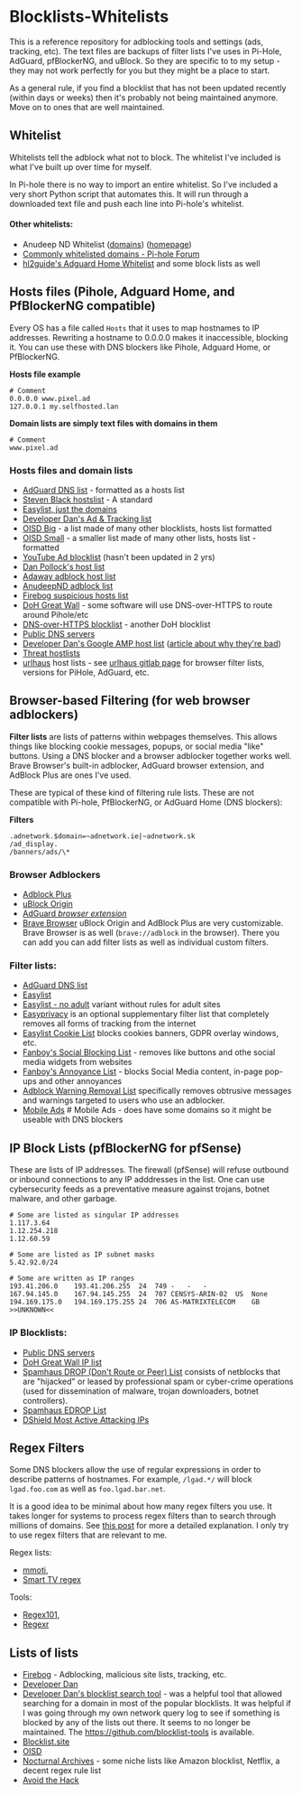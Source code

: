 ﻿# Blocklists-Whitelists

This is a reference repository for adblocking tools and settings (ads, tracking, etc). The text files are backups of filter lists I've uses in Pi-Hole, AdGuard, pfBlockerNG, and uBlock. So they are specific to to my setup - they may not work perfectly for you but they might be a place to start.

As a general rule, if you find a blocklist that has not been updated recently (within days or weeks) then it's probably not being maintained anymore. Move on to ones that are well maintained.

## Whitelist

Whitelists tell the adblock what not to block. The whitelist I've included is what I've built up over time for myself.

In Pi-hole there is no way to import an entire whitelist. So I've included a very short Python script that automates this. It will run through a downloaded text file and push each line into Pi-hole's whitelist.

#### Other whitelists:

- Anudeep ND Whitelist ([domains](https://raw.githubusercontent.com/anudeepND/whitelist/master/domains/whitelist.txt)) ([homepage](https://github.com/anudeepND/whitelist))
- [Commonly whitelisted domains - Pi-hole Forum](https://discourse.pi-hole.net/t/commonly-whitelisted-domains/212)
- [hl2guide's Adguard Home Whitelist](https://github.com/hl2guide/AdGuard-Home-Whitelist) and some block lists as well

## Hosts files (**Pihole**, **Adguard Home**, and **PfBlockerNG** compatible)

Every OS has a file called `Hosts` that it uses to map hostnames to IP addresses. Rewriting a hostname to 0.0.0.0 makes it inaccessible, blocking it. You can use these with DNS blockers like Pihole, Adguard Home, or PfBlockerNG.

**Hosts file example**

```
# Comment
0.0.0.0 www.pixel.ad
127.0.0.1 my.selfhosted.lan
```

**Domain lists are simply text files with domains in them**

```
# Comment
www.pixel.ad
```

### Hosts files and domain lists

- [AdGuard DNS list](https://v.firebog.net/hosts/AdguardDNS.txt) - formatted as a hosts list
- [Steven Black hostslist](https://github.com/StevenBlack/hosts/raw/master/hosts) - A standard
- [Easylist, just the domains](https://v.firebog.net/hosts/Easylist.txt)
- [Developer Dan's Ad & Tracking list](https://www.github.developerdan.com/hosts/lists/ads-and-tracking-extended.txt)
- [OISD Big](https://big.oisd.nl/domains) - a list made of many other blocklists, hosts list formatted
- [OISD Small](https://small.oisd.nl/domains) - a smaller list made of many other lists, hosts list - formatted
- [YouTube Ad blocklist](https://raw.githubusercontent.com/Ewpratten/youtube_ad_blocklist/master/blocklist.txt) (hasn't been updated in 2 yrs)
- [Dan Pollock's host list](https://someonewhocares.org/hosts/zero/hosts)
- [Adaway adblock host list](https://adaway.org/hosts.txt)
- [AnudeepND adblock list](https://raw.githubusercontent.com/anudeepND/blacklist/master/adservers.txt)
- [Firebog suspicious hosts list](https://v.firebog.net/hosts/static/w3kbl.txt)
- [DoH Great Wall](https://raw.githubusercontent.com/Sekhan/TheGreatWall/master/TheGreatWall.txt) - some software will use DNS-over-HTTPS to route around Pihole/etc
- [DNS-over-HTTPS blocklist](https://github.com/curl/curl/wiki/DNS-over-HTTPS) - another DoH blocklist
- [Public DNS servers](https://raw.githubusercontent.com/nocturnalarchives/BlockLists/master/public-dns-servers.txt)
- [Developer Dan's Google AMP host list](https://www.github.developerdan.com/hosts/lists/amp-hosts-extended.txt) ([article about why they're bad](https://www.theregister.com/2017/05/19/open_source_insider_google_amp_bad_bad_bad/))
- [Threat hostlists](https://github.com/PeterDaveHello/threat-hostlist)
- [urlhaus](https://malware-filter.gitlab.io/malware-filter/urlhaus-filter-hosts-online.txt) host lists - see [urlhaus gitlab page](https://gitlab.com/malware-filter/urlhaus-filter) for browser filter lists, versions for PiHole, AdGuard, etc.

## Browser-based Filtering (for **web browser adblockers**)

**Filter lists** are lists of patterns within webpages themselves. This allows things like blocking cookie messages, popups, or social media "like" buttons. Using a DNS blocker and a browser adblocker together works well. Brave Browser's built-in adblocker, AdGuard browser extension, and AdBlock Plus are ones I've used.

These are typical of these kind of filtering rule lists. These are not compatible with Pi-hole, PfBlockerNG, or AdGuard Home (DNS blockers):

**Filters**

```
.adnetwork.$domain=~adnetwork.ie|~adnetwork.sk
/ad_display.
/banners/ads/\*
```

### Browser Adblockers

- [Adblock Plus](https://chrome.google.com/webstore/detail/adblock-plus-free-ad-bloc/cfhdojbkjhnklbpkdaibdccddilifddb)
- [uBlock Origin](https://chrome.google.com/webstore/detail/ublock-origin/cjpalhdlnbpafiamejdnhcphjbkeiagm)
- [AdGuard _browser extension_](https://chrome.google.com/webstore/detail/adguard-adblocker/bgnkhhnnamicmpeenaelnjfhikgbkllg)
- [Brave Browser](https://brave.com/download/)
  uBlock Origin and AdBlock Plus are very customizable. Brave Browser is as well (`brave://adblock` in the browser). There you can add you can add filter lists as well as individual custom filters.

### Filter lists:

- [AdGuard DNS list](https://adguardteam.github.io/HostlistsRegistry/assets/filter_1.txt)
- [Easylist](https://easylist.to/easylist/easylist.txt)
- [Easylist - no adult](https://easylist-downloads.adblockplus.org/easylist_noadult.txt) variant without rules for adult sites
- [Easyprivacy](https://easylist.to/easylist/easyprivacy.txt) is an optional supplementary filter list that completely removes all forms of tracking from the internet
- [Easylist Cookie List](https://secure.fanboy.co.nz/fanboy-cookiemonster.txt) blocks cookies banners, GDPR overlay windows, etc.
- [Fanboy's Social Blocking List](https://easylist.to/easylist/fanboy-social.txt) - removes like buttons and othe social media widgets from websites
- [Fanboy's Annoyance List](https://secure.fanboy.co.nz/fanboy-annoyance.txt) - blocks Social Media content, in-page pop-ups and other annoyances
- [Adblock Warning Removal List](https://easylist-downloads.adblockplus.org/antiadblockfilters.txt) specifically removes obtrusive messages and warnings targeted to users who use an adblocker.
- [Mobile Ads](https://raw.githubusercontent.com/YanFung/Ads/master/Mobile) # Mobile Ads - does have some domains so it might be useable with DNS blockers

## IP Block Lists (pfBlockerNG for pfSense)

These are lists of IP addresses. The firewall (pfSense) will refuse outbound or inbound connections to any IP adddresses in the list. One can use cybersecurity feeds as a preventative measure against trojans, botnet malware, and other garbage.

```
# Some are listed as singular IP addresses
1.117.3.64
1.12.254.218
1.12.60.59

# Some are listed as IP subnet masks
5.42.92.0/24

# Some are written as IP ranges
193.41.206.0	193.41.206.255	24	749	-	-	-
167.94.145.0	167.94.145.255	24	707	CENSYS-ARIN-02	US	None
194.169.175.0	194.169.175.255	24	706	AS-MATRIXTELECOM	GB	>>UNKNOWN<<
```

### IP Blocklists:

- [Public DNS servers](https://public-dns.info/nameservers.txt)
- [DoH Great Wall IP list](https://raw.githubusercontent.com/Sekhan/TheGreatWall/master/TheGreatWall_ipv4)
- [Spamhaus DROP (Don't Route or Peer) List](https://www.spamhaus.org/drop/drop.txt) consists of netblocks that are "hijacked" or leased by professional spam or cyber-crime operations (used for dissemination of malware, trojan downloaders, botnet controllers).
- [Spamhaus EDROP List](http://www.spamhaus.org/drop/edrop.txt)
- [DShield Most Active Attacking IPs](http://feeds.dshield.org/top10-2.txt)

## Regex Filters

Some DNS blockers allow the use of regular expressions in order to describe patterns of hostnames. For example, `/lgad.*/` will block `lgad.foo.com` as well as `foo.lgad.bar.net`.

It is a good idea to be minimal about how many regex filters you use. It takes longer for systems to process regex filters than to search through millions of domains. See [this post](https://discourse.pi-hole.net/t/collection-of-regex-for-blacklisting/43178/10) for more a detailed explanation. I only try to use regex filters that are relevant to me.

Regex lists:

- [mmoti](https://github.com/mmotti/pihole-regex/blob/master/regex.list),
- [Smart TV regex](https://perflyst.github.io/PiHoleBlocklist/regex.list)

Tools:

- [Regex101](https://regex101.com/),
- [Regexr](https://regexr.com/)

## Lists of lists

- [Firebog](https://firebog.net/) - Adblocking, malicious site lists, tracking, etc.
- [Developer Dan](https://www.github.developerdan.com/hosts/)
- [Developer Dan's blocklist search tool](https://blocklist-tools.developerdan.com/entries/search) - was a helpful tool that allowed searching for a domain in most of the popular blocklists. It was helpful if I was going through my own network query log to see if something is blocked by any of the lists out there. It seems to no longer be maintained. The https://github.com/blocklist-tools is available.
- [Blocklist.site](https://blocklist.site/)
- [OISD](https://oisd.nl/)
- [Nocturnal Archives](https://github.com/nocturnalarchives/BlockLists) - some niche lists like Amazon blocklist, Netflix, a decent regex rule list
- [Avoid the Hack](https://avoidthehack.com/best-pihole-blocklists)
